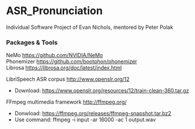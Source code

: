 # ASR_Pronunciation
Individual Software Project of Evan Nichols, mentored by Peter Polak


### Packages & Tools
NeMo https://github.com/NVIDIA/NeMo  
Phonemizer https://github.com/bootphon/phonemizer  
Librosa https://librosa.org/doc/latest/index.html  

LibriSpeech ASR corpus http://www.openslr.org/12  
  - Download: https://www.openslr.org/resources/12/train-clean-360.tar.gz  

FFmpeg multimedia framework http://ffmpeg.org/  
  - Donwload: https://ffmpeg.org/releases/ffmpeg-snapshot.tar.bz2  
  - Use command: ffmpeg -i input -ar 16000 -ac 1 output.wav  
